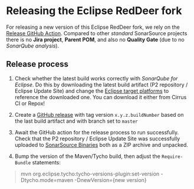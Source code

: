 # Releasing the Eclipse RedDeer fork

For releasing a new version of this Eclipse RedDeer fork, we rely on the
[Release GitHub Action](https://github.com/SonarSource/gh-action_release). Compared to other
*standard* SonarSource projects there is no **Jira project**, **Parent POM**, and also no
**Quality Gate** (due to no *SonarQube analysis*).

## Release process

1. Check whether the latest build works correctly with *SonarQube for Eclipse*. Do this by
   downloading the latest build artifact (P2 repository / Eclipse Update Site) and change the
   [Eclipse target platforms](https://github.com/SonarSource/sonarlint-eclipse/tree/master/target-platforms)
   to reference the downloaded one. You can download it either from Cirrus CI or Repox!

2. Create a [GitHub release](https://github.com/SonarSource/reddeer/releases/new) with tag version
   `x.y.z.buildNumber` based on the last build artifact and with branch set to `master`

3. Await the GitHub action for the release process to run successfully. Check that the P2
   repository / Eclipse Update Site was successfully uploaded to
   [SonarSource Binaries](https://binaries.sonarsource.com/?prefix=RedDeer/releases) both as a ZIP
   archive and unpacked.

4. Bump the version of the Maven/Tycho build, then adjust the `Require-Bundle` statements:

> mvn org.eclipse.tycho:tycho-versions-plugin:set-version -Dtycho.mode=maven -DnewVersion={new version}
